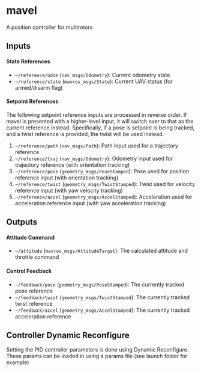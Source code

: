 # mavel
A position controller for multirotors

## Inputs

#### State References
- `~/reference/odom` (`nav_msgs/Odometry`): Current odometry state
- `~/reference/state` (`mavros_msgs/State`): Current UAV status (for armed/disarm flag)

#### Setpoint References
The following setpoint reference inputs are processed in reverse order. If mavel is presented with a higher-level input, it will switch over to that as the current reference instead. Specifically, if a pose is setpoint is being tracked, and a twist reference is provided, the twist will be used instead.

1. `~/reference/path` (`nav_msgs/Path`): Path input used for a trajectory reference
2. `~/reference/traj` (`nav_msgs/Odometry`): Odometry input used for trajectory reference (with orientation tracking)
2. `~/reference/pose` (`geometry_msgs/PoseStamped`): Pose used for position reference input (with orientation tracking)
3. `~/reference/twist` (`geometry_msgs/TwistStamped`): Twist used for velocity reference input (with yaw velocity tracking)
4. `~/reference/accel` (`geometry_msgs/AccelStamped`): Acceleration used for acceleration reference input (with yaw acceleration tracking)

## Outputs

#### Attitude Command
- `~/attitude` (`mavros_msgs/AttitudeTarget`): The calculated attitude and throttle command

#### Control Feedback
- `~/feedback/pose` (`geometry_msgs/PoseStamped`): The currently tracked pose reference
- `~/feedback/twist` (`geometry_msgs/TwistStamped`): The currently tracked twist reference
- `~/feedback/accel` (`geometry_msgs/AccelStamped`): The currently tracked acceleration reference

## Controller Dynamic Reconfigure
Setting the PID controller parameters is done using Dynamic Reconfigure. These params can be loaded in using a params file (see launch folder for example)
